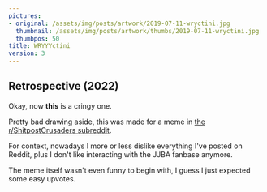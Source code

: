 ```yaml
---
pictures:
- original: /assets/img/posts/artwork/2019-07-11-wryctini.jpg
  thumbnail: /assets/img/posts/artwork/thumbs/2019-07-11-wryctini.jpg
  thumbpos: 50
title: WRYYYctini
version: 3
---
```

## Retrospective (2022)
Okay, now **this** is a cringy one.

Pretty bad drawing aside, this was made for a meme in [the r/ShitpostCrusaders subreddit](https://reddit.com/r/ShitpostCrusaders/).

For context, nowadays I more or less dislike everything I've posted on Reddit, plus I don't like interacting with the JJBA fanbase anymore.

The meme itself wasn't even funny to begin with, I guess I just expected some easy upvotes.
